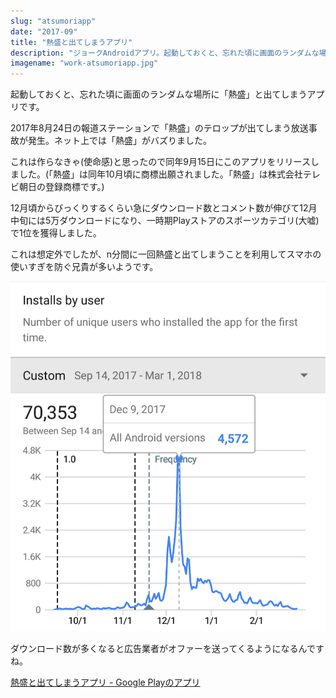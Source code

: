 ```yaml
---
slug: "atsumoriapp"
date: "2017-09"
title: "熱盛と出てしまうアプリ"
description: "ジョークAndroidアプリ。起動しておくと、忘れた頃に画面のランダムな場所に「熱盛」と出てしまう。一時期Playストアのスポーツカテゴリ(大嘘)で1位を獲得しました。"
imagename: "work-atsumoriapp.jpg"
---
```

起動しておくと、忘れた頃に画面のランダムな場所に「熱盛」と出てしまうアプリです。

2017年8月24日の報道ステーションで「熱盛」のテロップが出てしまう放送事故が発生。ネット上では「熱盛」がバズりました。

これは作らなきゃ(使命感)と思ったので同年9月15日にこのアプリをリリースしました。(「熱盛」は同年10月頃に商標出願されました。「熱盛」は株式会社テレビ朝日の登録商標です。)

12月頃からびっくりするくらい急にダウンロード数とコメント数が伸びて12月中旬には5万ダウンロードになり、一時期Playストアのスポーツカテゴリ(大嘘)で1位を獲得しました。

これは想定外でしたが、n分間に一回熱盛と出てしまうことを利用してスマホの使いすぎを防ぐ兄貴が多いようです。

![](../../images/work-atsumoriapp-installs.png)

ダウンロード数が多くなると広告業者がオファーを送ってくるようになるんですね。

[熱盛と出てしまうアプリ - Google Playのアプリ](https://play.google.com/store/apps/details?id=net.iciclize.atsumori)
